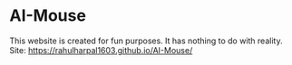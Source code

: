 # AI-Mouse
This website is created for fun purposes. It has nothing to do with reality.
Site: https://rahulharpal1603.github.io/AI-Mouse/
